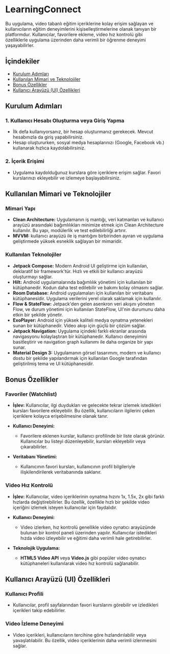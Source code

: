 # LearningConnect


Bu uygulama, video tabanlı eğitim içeriklerine kolay erişim sağlayan ve kullanıcıların eğitim deneyimlerini kişiselleştirmelerine olanak tanıyan bir platformdur. Kullanıcılar, favorilere ekleme, video hız kontrolü gibi özelliklerle uygulama üzerinden daha verimli bir öğrenme deneyimi yaşayabilirler.

## İçindekiler
- [Kurulum Adımları](#kurulum-adımları)
- [Kullanılan Mimari ve Teknolojiler](#kullanılan-mimari-ve-teknolojiler)
- [Bonus Özellikler](#bonus-özellikler)
- [Kullanıcı Arayüzü (UI) Özellikleri](#kullanıcı-arayüzü-ui-özellikleri)


## Kurulum Adımları

### 1. Kullanıcı Hesabı Oluşturma veya Giriş Yapma
- İlk defa kullanıyorsanız, bir hesap oluşturmanız gerekecek. Mevcut hesabınızla da giriş yapabilirsiniz.
- Hesap oluştururken, sosyal medya hesaplarınızı (Google, Facebook vb.) kullanarak hızlıca kaydolabilirsiniz.

### 2. İçerik Erişimi
- Uygulama kaydolduğunuz kurslara göre içeriklere erişim sağlar. Favori kurslarınızı ekleyebilir ve izlemeye başlayabilirsiniz.


## Kullanılan Mimari ve Teknolojiler

### Mimari Yapı
- **Clean Architecture:** Uygulamanın iş mantığı, veri katmanları ve kullanıcı arayüzü arasındaki bağımlılıkları minimize etmek için Clean Architecture kullanılır. Bu yapı, modülerlik ve test edilebilirliği artırır.
- **MVVM:** kullanıcı arayüzü ile iş mantığını birbirinden ayıran ve uygulama geliştirmede yüksek esneklik sağlayan bir mimaridir.

### Kullanılan Teknolojiler
- **Jetpack Compose:** Modern Android UI geliştirme için kullanılan, deklaratif bir framework'tür. Hızlı ve etkili bir kullanıcı arayüzü oluşturmayı sağlar.
- **Hilt:** Android uygulamalarında bağımlılık yönetimi için kullanılan bir kütüphanedir. Kodun daha test edilebilir ve bakımı kolay olmasını sağlar.
- **Room Database:** Android uygulamaları için kullanılan bir veritabanı kütüphanesidir. Uygulama verilerini yerel olarak saklamak için kullanılır.
- **Flow & StateFlow:** Jetpack'den gelen asenkron veri akışını yöneten Flow, ve durum yönetimi için kullanılan StateFlow, UI'nin durumunu daha etkin bir şekilde yönetir.
- **ExoPlayer:** Android için yüksek kaliteli medya oynatma yetenekleri sunan bir kütüphanedir. Video akışı için güçlü bir çözüm sağlar.
- **Jetpack Navigation:** Uygulama içindeki farklı ekranlar arasında navigasyonu kolaylaştıran bir kütüphanedir. Kullanıcı deneyimini basitleştirir ve navigation graph kullanımı ile daha organize bir yapı sunar.
- **Material Design 3:** Uygulamanın görsel tasarımını, modern ve kullanıcı dostu bir şekilde yapılandırmak için kullanılan Google tarafından geliştirilmiş tema ve UI kütüphanesidir.


## Bonus Özellikler

### Favoriler (Watchlist)
- **İşlev:** Kullanıcılar, ilgi duydukları ve gelecekte tekrar izlemek istedikleri kursları favorilere ekleyebilir. Bu özellik, kullanıcıların ilgilerini çeken içeriklere kolayca erişebilmesine olanak tanır.
  
- **Kullanıcı Deneyimi:** 
  - Favorilere eklenen kurslar, kullanıcı profilinde bir liste olarak görünür. Kullanıcılar bu listeyi düzenleyebilir, kursları ekleyebilir veya çıkarabilirler.

- **Veritabanı Yönetimi:** 
  - Kullanıcının favori kursları, kullanıcının profil bilgileriyle ilişkilendirilerek veritabanında saklanır.

### Video Hız Kontrolü
- **İşlev:** Kullanıcılar, video içeriklerinin oynatma hızını 1x, 1.5x, 2x gibi farklı hızlarda değiştirebilirler. Bu özellik, özellikle hızlı bir şekilde video içeriğini izlemek isteyen kullanıcılar için faydalıdır.
  
- **Kullanıcı Deneyimi:** 
  - Video izlerken, hız kontrolü genellikle video oynatıcı arayüzünde bulunan bir kontrol paneli üzerinden yapılır. Kullanıcılar istedikleri hızda video izleyebilir ve eğitimi daha verimli hale getirebilirler.

- **Teknolojik Uygulama:**
  - **HTML5 Video API** veya **Video.js** gibi popüler video oynatıcı kütüphaneleri kullanılarak video hız kontrolü sağlanabilir.


## Kullanıcı Arayüzü (UI) Özellikleri

### Kullanıcı Profili
- Kullanıcılar, profil sayfalarından favori kurslarını görebilir ve izledikleri içerikleri takip edebilirler.

### Video İzleme Deneyimi
- Video içerikleri, kullanıcıların tercihine göre hızlandırılabilir veya yavaşlatılabilir. Bu özellik, video içeriklerinin daha verimli izlenmesini sağlar.


